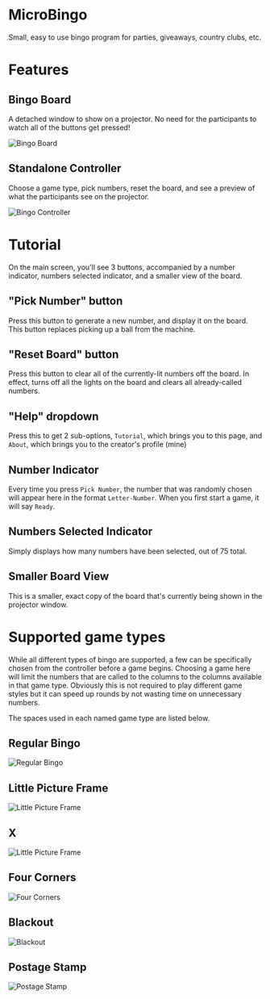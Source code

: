 # MicroBingo
Small, easy to use bingo program for parties, giveaways, country clubs, etc.

# Features

## Bingo Board

A detached window to show on a projector. No need for the participants to watch all of the buttons get pressed!

![Bingo Board](https://raw.githubusercontent.com/parzivail/MicroBingo/master/Resources/board.png)

## Standalone Controller

Choose a game type, pick numbers, reset the board, and see a preview of what the participants see on the projector.

![Bingo Controller](https://raw.githubusercontent.com/parzivail/MicroBingo/master/Resources/controller.png)

# Tutorial
On the main screen, you'll see 3 buttons, accompanied by a number indicator, numbers selected indicator, and a smaller view of the board.

## "Pick Number" button
Press this button to generate a new number, and display it on the board. This button replaces picking up a ball from the machine.

## "Reset Board" button
Press this button to clear all of the currently-lit numbers off the board. In effect, turns off all the lights on the board and clears all already-called numbers.

## "Help" dropdown
Press this to get 2 sub-options, `Tutorial`, which brings you to this page, and `About`, which brings you to the creator's profile (mine)

## Number Indicator
Every time you press `Pick Number`, the number that was randomly chosen will appear here in the format `Letter-Number`. When you first start a game, it will say `Ready`.

## Numbers Selected Indicator
Simply displays how many numbers have been selected, out of 75 total.

## Smaller Board View
This is a smaller, exact copy of the board that's currently being shown in the projector window.

# Supported game types

While all different types of bingo are supported, a few can be specifically chosen from the controller before a game begins. Choosing a game here will limit the numbers that are called to the columns to the columns available in that game type. Obviously this is not required to play different game styles but it can speed up rounds by not wasting time on unnecessary numbers.

The spaces used in each named game type are listed below.

## Regular Bingo

![Regular Bingo](https://raw.githubusercontent.com/parzivail/MicroBingo/master/Resources/bingo_regular.png)

## Little Picture Frame

![Little Picture Frame](https://raw.githubusercontent.com/parzivail/MicroBingo/master/Resources/bingo_little_picture_frame.png)

## X

![Little Picture Frame](https://raw.githubusercontent.com/parzivail/MicroBingo/master/Resources/bingo_x.png)

## Four Corners

![Four Corners](https://raw.githubusercontent.com/parzivail/MicroBingo/master/Resources/bingo_four_corners.png)

## Blackout

![Blackout](https://raw.githubusercontent.com/parzivail/MicroBingo/master/Resources/bingo_blackout.png)

## Postage Stamp

![Postage Stamp](https://raw.githubusercontent.com/parzivail/MicroBingo/master/Resources/bingo_postage_stamp.png)
